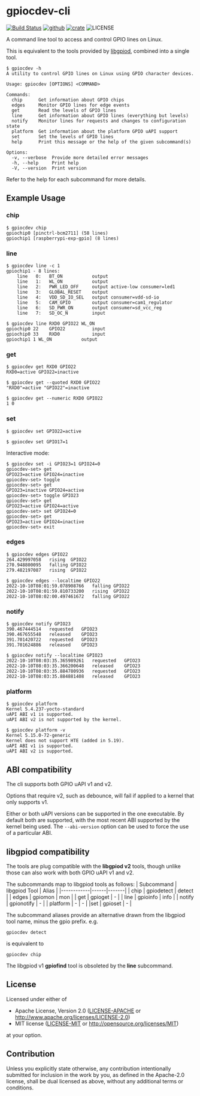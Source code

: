 <!--
SPDX-FileCopyrightText: 2022 Kent Gibson <warthog618@gmail.com>

SPDX-License-Identifier: CC0-1.0
-->
# gpiocdev-cli

[![Build Status](https://img.shields.io/github/actions/workflow/status/warthog618/gpiocdev-rs/rust.yml?logo=github&branch=master)](https://github.com/warthog618/gpiocdev-rs/actions/workflows/rust.yml)
[![github](https://img.shields.io/badge/github-warthog618/gpiocdev--rs-8da0cb.svg?logo=github)](https://github.com/warthog618/gpiocdev-rs)
[![crate](https://img.shields.io/crates/v/gpiocdev-cli.svg?color=fc8d62&logo=rust)](https://crates.io/crates/gpiocdev-cli)
![LICENSE](https://img.shields.io/crates/l/gpiocdev-cli.svg)

A command line tool to access and control GPIO lines on Linux.

This is equivalent to the tools provided by [libgpiod](https://git.kernel.org/pub/scm/libs/libgpiod/libgpiod.git/), combined into a single tool.

```text
$ gpiocdev -h
A utility to control GPIO lines on Linux using GPIO character devices.

Usage: gpiocdev [OPTIONS] <COMMAND>

Commands:
  chip      Get information about GPIO chips
  edges     Monitor GPIO lines for edge events
  get       Read the levels of GPIO lines
  line      Get information about GPIO lines (everything but levels)
  notify    Monitor lines for requests and changes to configuration state
  platform  Get information about the platform GPIO uAPI support
  set       Set the levels of GPIO lines
  help      Print this message or the help of the given subcommand(s)

Options:
  -v, --verbose  Provide more detailed error messages
  -h, --help     Print help
  -V, --version  Print version
```

Refer to the help for each subcommand for more details.

## Example Usage

### chip

```shell
$ gpiocdev chip
gpiochip0 [pinctrl-bcm2711] (58 lines)
gpiochip1 [raspberrypi-exp-gpio] (8 lines)
```

### line

```shell
$ gpiocdev line -c 1
gpiochip1 - 8 lines:
	line   0:	BT_ON         	output
	line   1:	WL_ON         	output
	line   2:	PWR_LED_OFF   	output active-low consumer=led1
	line   3:	GLOBAL_RESET  	output
	line   4:	VDD_SD_IO_SEL 	output consumer=vdd-sd-io
	line   5:	CAM_GPIO      	output consumer=cam1_regulator
	line   6:	SD_PWR_ON     	output consumer=sd_vcc_reg
	line   7:	SD_OC_N       	input

$ gpiocdev line RXD0 GPIO22 WL_ON
gpiochip0 22	GPIO22        	input
gpiochip0 33	RXD0          	input
gpiochip1 1	WL_ON         	output
```

### get

```shell
$ gpiocdev get RXD0 GPIO22
RXD0=active GPIO22=inactive

$ gpiocdev get --quoted RXD0 GPIO22
"RXD0"=active "GPIO22"=inactive

$ gpiocdev get --numeric RXD0 GPIO22
1 0
```

### set

```shell
$ gpiocdev set GPIO22=active

$ gpiocdev set GPIO17=1
```

Interactive mode:

```shell
$ gpiocdev set -i GPIO23=1 GPIO24=0
gpiocdev-set> get
GPIO23=active GPIO24=inactive
gpiocdev-set> toggle 
gpiocdev-set> get
GPIO23=inactive GPIO24=active
gpiocdev-set> toggle GPIO23
gpiocdev-set> get
GPIO23=active GPIO24=active
gpiocdev-set> set GPIO24=0
gpiocdev-set> get
GPIO23=active GPIO24=inactive
gpiocdev-set> exit
```

### edges

```shell
$ gpiocdev edges GPIO22
264.429997058	rising	GPIO22
270.948800095	falling	GPIO22
279.482197087	rising	GPIO22

$ gpiocdev edges --localtime GPIO22
2022-10-10T08:01:59.078908766	falling	GPIO22
2022-10-10T08:01:59.810733200	rising	GPIO22
2022-10-10T08:02:00.497461672	falling	GPIO22
```

### notify

```shell
$ gpiocdev notify GPIO23
390.467444514	requested	GPIO23
390.467655548	released	GPIO23
391.701420722	requested	GPIO23
391.701624886	released	GPIO23

$ gpiocdev notify --localtime GPIO23
2022-10-10T08:03:35.365989261	requested	GPIO23
2022-10-10T08:03:35.366200648	released	GPIO23
2022-10-10T08:03:35.884780936	requested	GPIO23
2022-10-10T08:03:35.884881408	released	GPIO23
```

### platform

```shell
$ gpiocdev platform
Kernel 5.4.237-yocto-standard
uAPI ABI v1 is supported.
uAPI ABI v2 is not supported by the kernel.
```

```shell
$ gpiocdev platform -v
Kernel 5.15.0-72-generic
Kernel does not support HTE (added in 5.19).
uAPI ABI v1 is supported.
uAPI ABI v2 is supported.
```

## ABI compatibility

The cli supports both GPIO uAPI v1 and v2.

Options that require v2, such as debounce, will fail if applied to a kernel
that only supports v1.

Either or both uAPI versions can be supported in the one executable.
By default both are supported, with the most recent ABI supported by the
kernel being used.
The ```--abi-version``` option can be used to force the use of a particular ABI.

## libgpiod compatibility

The tools are plug compatible with the **libgpiod v2** tools, though
unlike those can also work with both GPIO uAPI v1 and v2.

The subcommands map to libgpiod tools as follows:
| Subcommand | libgpiod Tool | Alias |
|------------|------|-------|
| chip | gpiodetect | detect |
| edges | gpiomon | mon |
| get | gpioget | - |
| line | gpioinfo | info |
| notify | gpionotify | - |
| platform | - | - |
|set | gpioset | - |

The subcommand aliases provide an alternative drawn from the libgpiod tool
name, minus the gpio prefix. e.g.

```shell
gpiocdev detect
```

is equivalent to

```shell
gpiocdev chip
```

The libgpiod v1 **gpiofind** tool is obsoleted by the **line** subcommand.

## License

Licensed under either of

- Apache License, Version 2.0 ([LICENSE-APACHE](https://github.com/warthog618/gpiocdev-rs/blob/master/LICENSES/Apache-2.0.txt) or
  <http://www.apache.org/licenses/LICENSE-2.0>)
- MIT license ([LICENSE-MIT](https://github.com/warthog618/gpiocdev-rs/blob/master/LICENSES/MIT.txt) or <http://opensource.org/licenses/MIT>)

at your option.

## Contribution

Unless you explicitly state otherwise, any contribution intentionally submitted
for inclusion in the work by you, as defined in the Apache-2.0 license, shall be
dual licensed as above, without any additional terms or conditions.
